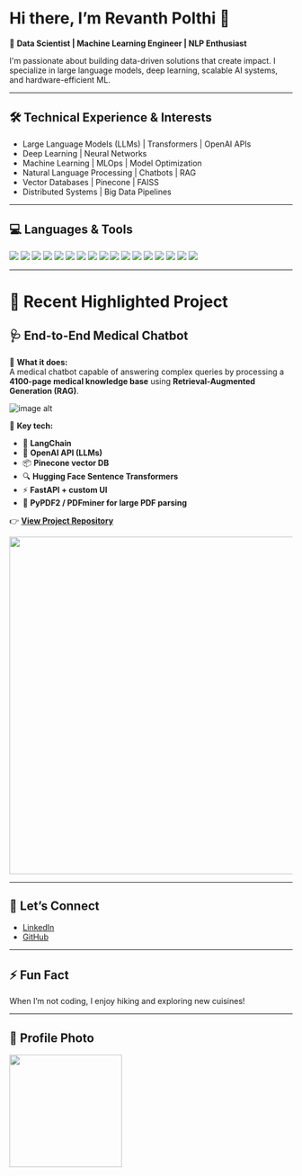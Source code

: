 # Hi there, I’m Revanth Polthi 👋  

🎯 **Data Scientist | Machine Learning Engineer | NLP Enthusiast**  

I'm passionate about building data-driven solutions that create impact. I specialize in large language models, deep learning, scalable AI systems, and hardware-efficient ML.  

---

## 🛠️ **Technical Experience & Interests**
- Large Language Models (LLMs) | Transformers | OpenAI APIs  
- Deep Learning | Neural Networks  
- Machine Learning | MLOps | Model Optimization  
- Natural Language Processing | Chatbots | RAG  
- Vector Databases | Pinecone | FAISS  
- Distributed Systems | Big Data Pipelines  

---

## 💻 **Languages & Tools**
<p>
  <img src="https://img.shields.io/badge/Python-3776AB?style=flat-square&logo=python&logoColor=white"/>
  <img src="https://img.shields.io/badge/TensorFlow-FF6F00?style=flat-square&logo=TensorFlow&logoColor=white"/>
  <img src="https://img.shields.io/badge/PyTorch-EE4C2C?style=flat-square&logo=PyTorch&logoColor=white"/>
  <img src="https://img.shields.io/badge/FastAPI-009688?style=flat-square&logo=FastAPI&logoColor=white"/>
  <img src="https://img.shields.io/badge/Flask-000000?style=flat-square&logo=flask&logoColor=white"/>
  <img src="https://img.shields.io/badge/AWS-232F3E?style=flat-square&logo=amazon-aws&logoColor=white"/>
  <img src="https://img.shields.io/badge/Azure-0078D4?style=flat-square&logo=microsoft-azure&logoColor=white"/>
  <img src="https://img.shields.io/badge/Pinecone-0078D4?style=flat-square&logoColor=white"/>
  <img src="https://img.shields.io/badge/OpenAI-412991?style=flat-square&logo=openai&logoColor=white"/>
  <img src="https://img.shields.io/badge/SQL-4479A1?style=flat-square&logo=MySQL&logoColor=white"/>
  <img src="https://img.shields.io/badge/MongoDB-47A248?style=flat-square&logo=MongoDB&logoColor=white"/>
  <img src="https://img.shields.io/badge/Docker-2496ED?style=flat-square&logo=docker&logoColor=white"/>
  <img src="https://img.shields.io/badge/Git-F05032?style=flat-square&logo=git&logoColor=white"/>
  <img src="https://img.shields.io/badge/Linux-FCC624?style=flat-square&logo=linux&logoColor=black"/>
  <img src="https://img.shields.io/badge/PySpark-E25A1C?style=flat-square&logo=apachespark&logoColor=white"/>
  <img src="https://img.shields.io/badge/ONNX-005CED?style=flat-square&logo=ONNX&logoColor=white"/>
  <img src="https://img.shields.io/badge/Scikit--learn-F7931E?style=flat-square&logo=scikit-learn&logoColor=white"/>
</p>

---

# 🚀 **Recent Highlighted Project**
## 🩺 **End-to-End Medical Chatbot**  
🌟 **What it does:**  
A medical chatbot capable of answering complex queries by processing a **4100-page medical knowledge base** using **Retrieval-Augmented Generation (RAG)**.  

![image alt]([image_url](https://github.com/revanthnaidu24/revanthnaidu24-END_TO_END_CHAT_BOT_MEDICAL/blob/4b0d99e1a7413f2cbafbd132422967f2793e9986/Screenshot%202025-06-23%20120413.png))

🌟 **Key tech:**  
- 💬 **LangChain**  
- 🧠 **OpenAI API (LLMs)**  
- 📦 **Pinecone vector DB**  
- 🔍 **Hugging Face Sentence Transformers**  
- ⚡ **FastAPI + custom UI**  
- 📄 **PyPDF2 / PDFminer for large PDF parsing**  

👉 **[View Project Repository](https://github.com/revanthnaidu24/revanthnaidu24-END_TO_END_CHAT_BOT_MEDICAL)**  

<img src="https://raw.githubusercontent.com/revanthnaidu24/revanthnaidu24-END_TO_END_CHAT_BOT_MEDICAL/main/chatbot_screenshot.png" width="600"/>

---

## 🤝 **Let’s Connect**
- [LinkedIn](https://www.linkedin.com/in/revanth-polthi-5b2857218/)  
- [GitHub](https://github.com/revanthnaidu24)  

---

## ⚡ **Fun Fact**
When I’m not coding, I enjoy hiking and exploring new cuisines!

---

## 👤 **Profile Photo**
<img src="https://raw.githubusercontent.com/revanthnaidu24/revanthnaidu24/main/profile_photo.png" width="200"/>
